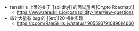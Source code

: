 - rareskills 上面的关于 [[solidity]] 的面试题 #[[Crypto Roadmap]]
	- https://www.rareskills.io/post/solidity-interview-questions
- 审计大量有 bug 的 [[erc]]20 相关实现
	- https://x.com/RareSkills_io/status/1905593791089684660